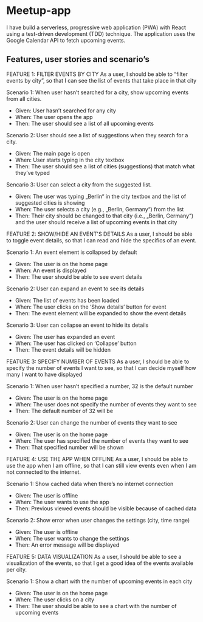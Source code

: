 # Meetup-app 

I have build a serverless, progressive web application (PWA) with React using a
test-driven development (TDD) technique. The application uses the Google
Calendar API to fetch upcoming events.

## Features, user stories and scenario’s

FEATURE 1: FILTER EVENTS BY CITY
As a user, I should be able to “filter events by city”, so that I can see the list of events that take place in that city

Scenario 1: When user hasn’t searched for a city, show upcoming events from all cities. 
- Given: User hasn’t searched for any city
- When: The user opens the app 
- Then: The user should see a list of all upcoming events

Scenario 2: User should see a list of suggestions when they search for a city. 
- Given: The main page is open
- When: User starts typing in the city textbox
- Then: The user should see a list of cities (suggestions) that match what they’ve typed

Sencario 3: User can select a city from the suggested list. 
- Given: The user was typing „Berlin“ in the city textbox and the list of suggested cities is showing 
- When: The user selects a city (e.g., „Berlin, Germany“) from the list 
- Then: Their city should be changed to that city (i.e., „Berlin, Germany“) and the user should receive a list of upcoming events in that city

FEATURE 2: SHOW/HIDE AN EVENT'S DETAILS
As a user, I should be able to toggle event details, so that I can read and hide the specifics of an event.

Scenario 1: An event element is collapsed by default

- Given: The user is on the home page
- When: An event is displayed
- Then: The user should be able to see event details

Scenario 2: User can expand an event to see its details

- Given: The list of events has been loaded 
- When: The user clicks on the ‘Show details’ button for event
- Then: The event element will be expanded to show the event details

Scenario 3: User can collapse an event to hide its details

- Given: The user has expanded an event
- When: The user has clicked on ‘Collapse’ button
- Then: The event details will be hidden
  	
FEATURE 3: SPECIFY NUMBER OF EVENTS
As a user, I should be able to specify the number of events I want to see, so that I can decide myself how many I want to have displayed

Scenario 1: When user hasn’t specified a number, 32 is the default number

- Given: The user is on the home page
- When: The user does not specify the number of events they want to see
- Then: The default number of 32 will be 

Scenario 2: User can change the number of events they want to see

- Given: The user is on the home page
- When: The user has specified the number of events they want to see
- Then: That specified number will be shown
	
FEATURE 4: USE THE APP WHEN OFFLINE
As a user, I should be able to use the app when I am offline, so that I can still view events even when I am not connected to the internet.

Scenario 1: Show cached data when there’s no internet connection

- Given: The user is offline
- When: The user wants to use the app
- Then: Previous viewed events should be visible because of cached data

Scenario 2: Show error when user changes the settings (city, time range)

- Given: The user is offline
- When: The user wants to change the settings
- Then: An error message will be displayed

FEATURE 5: DATA VISUALIZATION
As a user, I should be able to see a visualization of the events, so that I get a good idea of the events available per city. 

Scenario 1: Show a chart with the number of upcoming events in each city

- Given: The user is on the home page
- When: The user clicks on a city
- Then: The user should be able to see a chart with the number of upcoming events
